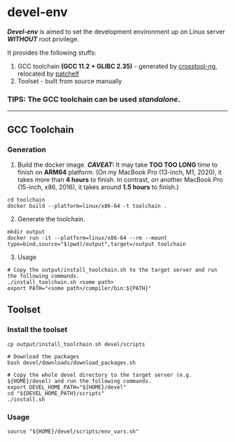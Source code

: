 # devel-env

_**Devel-env**_ is aimed to set the development environment up on Linux server _**WITHOUT**_ root privilege.

It provides the following stuffs:
1. GCC toolchain **(GCC 11.2 + GLIBC 2.35)** - generated by [crosstool-ng](https://github.com/crosstool-ng/crosstool-ng), relocated by [patchelf](https://github.com/NixOS/patchelf)
2. Toolset - built from source manually

### TIPS: The GCC toolchain can be used *standalone*.

---

## GCC Toolchain

### Generation
1. Build the docker image. _**CAVEAT:**_ It may take **TOO TOO LONG** time to finish on **ARM64** platform. (On my MacBook Pro (13-inch, M1, 2020), it takes more than **4 hours** to finish. In contrast, on another MacBook Pro (15-inch, x86, 2016), it takes around **1.5 hours** to finish.)
```shell
cd toolchain
docker build --platform=linux/x86-64 -t toolchain .
```
2. Generate the toolchain.
```shell
mkdir output
docker run -it --platform=linux/x86-64 --rm --mount type=bind,source="$(pwd)/output",target=/output toolchain
```
3. Usage
```shell
# Copy the output/install_toolchain.sh to the target server and run the following commands.
./install_toolchain.sh <some path>
export PATH="<some path>/compiler/bin:${PATH}"
```

## Toolset
### Install the toolset
```shell
cp output/install_toolchain.sh devel/scripts

# Download the packages
bash devel/downloads/download_packages.sh

# Copy the whole devel directory to the target server (e.g. ${HOME}/devel) and run the following commands.
export DEVEL_HOME_PATH="${HOME}/devel"
cd "${DEVEL_HOME_PATH}/scripts"
./install.sh
```
### Usage
```shell
source "${HOME}/devel/scripts/env_vars.sh"
```
